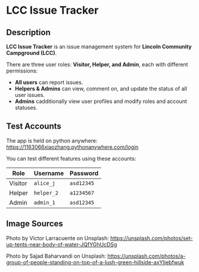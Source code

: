 # LCC Issue Tracker

## Description
**LCC Issue Tracker** is an issue management system for **Lincoln Community Campground (LCC)**.


There are three user roles: **Visitor, Helper, and Admin**, each with different permissions:

- **All users** can report issues.
- **Helpers & Admins** can view, comment on, and update the status of all user issues.
- **Admins** cadditionally view user profiles and modify roles and account statuses.


## Test Accounts
The app is held on python anywhere: https://1163066xiaozhang.pythonanywhere.com/login


You can test different features using these accounts:

| Role    | Username  | Password  |
|---------|----------|-----------|
| Visitor | `alice_j` | `asd12345` |
| Helper  | `helper_2` | `a1234567` |
| Admin   | `admin_1` | `asd12345` |


## Image Sources
Photo by Victor Larracuente on Unsplash: https://unsplash.com/photos/set-up-tents-near-body-of-water-JQfYGhUcDSg


Photo by Sajad Baharvandi on Unsplash: https://unsplash.com/photos/a-group-of-people-standing-on-top-of-a-lush-green-hillside-axYIjebfwuk
